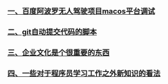### [一、百度阿波罗无人驾驶项目macos平台调试](./apollo.md)

### [二、git自动提交代码的脚本](./gitbash.md)

### [三、企业文化是个很重要的东西](./wenhua.md)

### [四、一些对于程序员学习工作之外新知识的看法](./wenhua.md)
